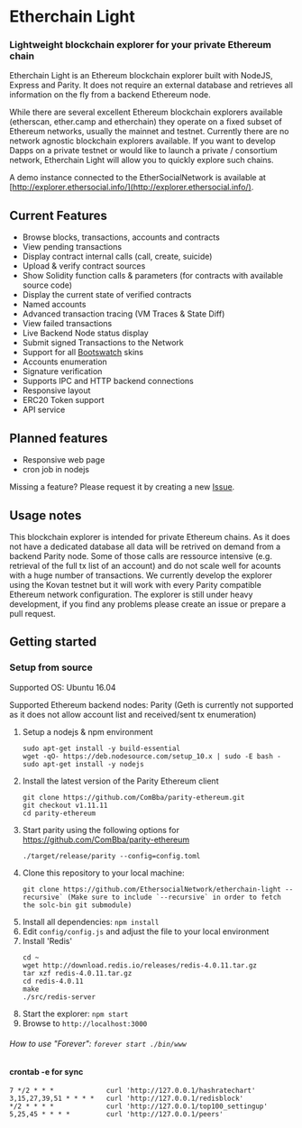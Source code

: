 # Etherchain Light
### Lightweight blockchain explorer for your private Ethereum chain

Etherchain Light is an Ethereum blockchain explorer built with NodeJS, Express and Parity. It does not require an external database and retrieves all information on the fly from a backend Ethereum node.

While there are several excellent Ethereum blockchain explorers available (etherscan, ether.camp and etherchain) they operate on a fixed subset of Ethereum networks, usually the mainnet and testnet. Currently there are no network agnostic blockchain explorers available. If you want to develop Dapps on a private testnet or would like to launch a private / consortium network, Etherchain Light will allow you to quickly explore such chains.

A demo instance connected to the EtherSocialNetwork is available at [http://explorer.ethersocial.info/](http://explorer.ethersocial.info/).

## Current Features
* Browse blocks, transactions, accounts and contracts
* View pending transactions
* Display contract internal calls (call, create, suicide)
* Upload & verify contract sources
* Show Solidity function calls & parameters (for contracts with available source code)
* Display the current state of verified contracts
* Named accounts
* Advanced transaction tracing (VM Traces & State Diff)
* View failed transactions
* Live Backend Node status display
* Submit signed Transactions to the Network
* Support for all [Bootswatch](https://bootswatch.com/) skins
* Accounts enumeration
* Signature verification
* Supports IPC and HTTP backend connections
* Responsive layout
* ERC20 Token support
* API service

## Planned features
* Responsive web page
* cron job in nodejs

Missing a feature? Please request it by creating a new [Issue](https://github.com/ComBba/etherchain-light/issues).

## Usage notes
This blockchain explorer is intended for private Ethereum chains. As it does not have a dedicated database all data will be retrived on demand from a backend Parity node. Some of those calls are ressource intensive (e.g. retrieval of the full tx list of an account) and do not scale well for acounts with a huge number of transactions. We currently develop the explorer using the Kovan testnet but it will work with every Parity compatible Ethereum network configuration. The explorer is still under heavy development, if you find any problems please create an issue or prepare a pull request.

## Getting started

### Setup from source

Supported OS: Ubuntu 16.04

Supported Ethereum backend nodes: Parity (Geth is currently not supported as it does not allow account list and received/sent tx enumeration)

1. Setup a nodejs & npm environment
    ```
    sudo apt-get install -y build-essential
    wget -qO- https://deb.nodesource.com/setup_10.x | sudo -E bash -
    sudo apt-get install -y nodejs
    ```
2. Install the latest version of the Parity Ethereum client
    ```
    git clone https://github.com/ComBba/parity-ethereum.git
    git checkout v1.11.11
    cd parity-ethereum
    ```
3. Start parity using the following options for https://github.com/ComBba/parity-ethereum
    ```
    ./target/release/parity --config=config.toml
    ```
4. Clone this repository to your local machine: 
    ```
    git clone https://github.com/EthersocialNetwork/etherchain-light --recursive` (Make sure to include `--recursive` in order to fetch the solc-bin git submodule)
    ```
5. Install all dependencies: `npm install`
6. Edit `config/config.js` and adjust the file to your local environment
7. Install 'Redis'
    ```
    cd ~
    wget http://download.redis.io/releases/redis-4.0.11.tar.gz
    tar xzf redis-4.0.11.tar.gz
    cd redis-4.0.11
    make
    ./src/redis-server
    ```
8. Start the explorer: `npm start`
9. Browse to `http://localhost:3000`
###### How to use "Forever": `forever start ./bin/www`

#### crontab -e for sync
```
7 */2 * * *             curl 'http://127.0.0.1/hashratechart'
3,15,27,39,51 * * * *   curl 'http://127.0.0.1/redisblock'
*/2 * * * *             curl 'http://127.0.0.1/top100_settingup'
5,25,45 * * * *         curl 'http://127.0.0.1/peers'
```